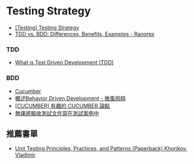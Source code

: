 # Testing Strategy

- [[Testing] Testing Strategy](https://medium.com/@cyanho/testing-%E6%B8%AC%E8%A9%A6%E7%AD%96%E7%95%A5-testing-strategy-548ff3a7d427)
- [TDD vs. BDD: Differences, Benefits, Examples - Ranorex](https://www.ranorex.com/blog/tdd-vs-bdd/#:~:text=Difference%20Between%20TDD%20and%20BDD&text=BDD%20predominantly%20focuses%20on%20the,to%20be%20tested%20by%20itself.)

### TDD

- [What is Test Driven Development (TDD)](https://www.browserstack.com/guide/what-is-test-driven-development)

### BDD
- [Cucumber](https://cucumber.io/docs/gherkin/reference/)
- [概述Behavior Driven Development - 微風飛翔](https://medium.com/%E5%BE%AE%E5%B3%AF%E9%A3%9B%E7%BF%94/%E6%A6%82%E8%BF%B0-behavior-driven-development-5ac4ff965a32)
- [[CUCUMBER] 有趣的 CUCUMBER 論點](https://medium.com/@loverjersey/cucumber-%E6%9C%89%E8%B6%A3%E7%9A%84-cucumber-%E8%AB%96%E9%BB%9E-6b7b1899bccf)
- [無痛將驗收測試文件寫在測試案例中](http://teddy-chen-tw.blogspot.com/2021/12/blog-post.html)

## 推薦書單
- [Unit Testing Principles, Practices, and Patterns (Paperback) Khorikov, Vladimir](https://www.tenlong.com.tw/products/9781617296277?list_name=srh)